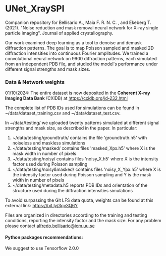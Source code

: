 # UNet_XraySPI
Companion repository for Bellisario A., Maia F. R. N. C. , and Ekeberg T. (2021). "Noise reduction and mask removal neural network for X-ray single particle imaging".  Journal of applied crystallography.

Our work examined deep learning as a tool to denoise and demask diffraction patterns. The goal is to map Poisson sampled and masked 2D diffraction intensities into continuous Fourier amplitudes. We trained a convolutional neural network on 9900 diffraction patterns, each simulated from an independent PDB file, and studied the model's performance under different signal strengths and mask sizes. 

### Data & Network weights

01/10/2024: The entire dataset is now deposited in the **Coherent X-ray Imaging Data Bank** (CXIDB) at https://cxidb.org/id-232.html

The complete list of PDB IDs used for simulations can be found in ~/data/dataset_training.csv and  ~/data/dataset_test.csv.

In ~/data/testing/ we uploaded twenty patterns simulated at different signal strengths and mask size, as described in the paper. In particular:

1. ~/data/testing/groundtruth/ contains the file 'groundtruth.h5' with noiseless and maskless simulations
2. ~/data/testing/masked/ contains files 'masked_Xpx.h5' where X is the mask width in number of pixels
3. ~/data/testing/noisy/ contains files 'noisy_X.h5' where X is the intensity factor used during Poisson sampling
4. ~/data/testing/noisy&masked/ contains files 'noisy_X_Ypx.h5' where X is the intensity factor used during Poisson sampling and Y is the mask width in number of pixels
5. ~/data/testing/metadata.h5 reports PDB IDs and orientation of the structure used during the diffraction intensities simulations

To avoid surpassing the Git LFS data quota, weights can be found at this external link: https://bit.ly/3qy3Q6Y

Files are organized in directories according to the training and testing conditions, reporting the intensity factor and the mask size.
For any problem please contact alfredo.bellisario@icm.uu.se


#### Python packages recommendations:

We suggest to use Tensorflow 2.0.0
